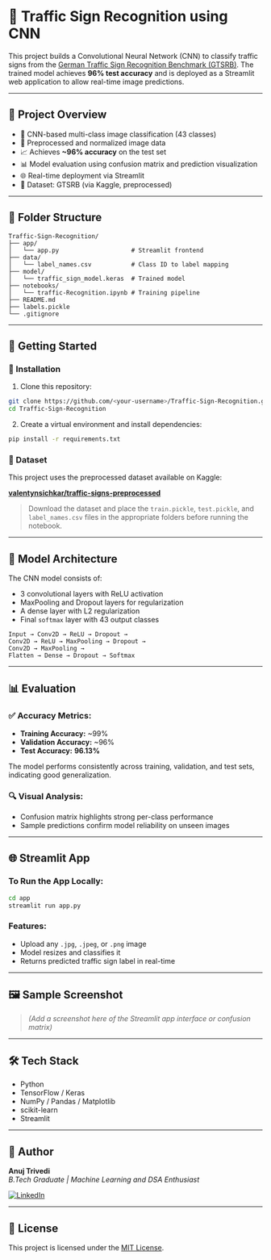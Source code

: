 
# 🚦 Traffic Sign Recognition using CNN

This project builds a Convolutional Neural Network (CNN) to classify traffic signs from the [German Traffic Sign Recognition Benchmark (GTSRB)](https://benchmark.ini.rub.de/?section=gtsrb&subsection=news). The trained model achieves **96% test accuracy** and is deployed as a Streamlit web application to allow real-time image predictions.

---

## 📌 Project Overview

- 🧠 CNN-based multi-class image classification (43 classes)
- 🧹 Preprocessed and normalized image data
- 📈 Achieves **~96% accuracy** on the test set
- 📊 Model evaluation using confusion matrix and prediction visualization
- 🌐 Real-time deployment via Streamlit
- 🧪 Dataset: GTSRB (via Kaggle, preprocessed)

---

## 📁 Folder Structure

```
Traffic-Sign-Recognition/
├── app/
│   └── app.py                    # Streamlit frontend
├── data/
│   └── label_names.csv           # Class ID to label mapping
├── model/
│   └── traffic_sign_model.keras  # Trained model
├── notebooks/
│   └── traffic-Recognition.ipynb # Training pipeline
├── README.md
├── labels.pickle
└── .gitignore
```

---

## 🚀 Getting Started

### 🔧 Installation

1. Clone this repository:
```bash
git clone https://github.com/<your-username>/Traffic-Sign-Recognition.git
cd Traffic-Sign-Recognition
```

2. Create a virtual environment and install dependencies:
```bash
pip install -r requirements.txt
```

### 💾 Dataset

This project uses the preprocessed dataset available on Kaggle:

**[valentynsichkar/traffic-signs-preprocessed](https://www.kaggle.com/datasets/valentynsichkar/traffic-signs-preprocessed)**

> Download the dataset and place the `train.pickle`, `test.pickle`, and `label_names.csv` files in the appropriate folders before running the notebook.

---

## 🧠 Model Architecture

The CNN model consists of:

- 3 convolutional layers with ReLU activation
- MaxPooling and Dropout layers for regularization
- A dense layer with L2 regularization
- Final `softmax` layer with 43 output classes

```text
Input → Conv2D → ReLU → Dropout →
Conv2D → ReLU → MaxPooling → Dropout →
Conv2D → MaxPooling →
Flatten → Dense → Dropout → Softmax
```

---

## 📊 Evaluation

### ✅ Accuracy Metrics:
- **Training Accuracy:** ~99%
- **Validation Accuracy:** ~96%
- **Test Accuracy:** **96.13%**

The model performs consistently across training, validation, and test sets, indicating good generalization.

### 🔍 Visual Analysis:
- Confusion matrix highlights strong per-class performance
- Sample predictions confirm model reliability on unseen images

---

## 🌐 Streamlit App

### To Run the App Locally:
```bash
cd app
streamlit run app.py
```

### Features:
- Upload any `.jpg`, `.jpeg`, or `.png` image
- Model resizes and classifies it
- Returns predicted traffic sign label in real-time

---

## 🖼️ Sample Screenshot

> *(Add a screenshot here of the Streamlit app interface or confusion matrix)*

---

## 🛠️ Tech Stack

- Python
- TensorFlow / Keras
- NumPy / Pandas / Matplotlib
- scikit-learn
- Streamlit

---

## 👤 Author

**Anuj Trivedi**  
_B.Tech Graduate | Machine Learning and DSA Enthusiast_  

[![LinkedIn](https://img.shields.io/badge/-LinkedIn-blue?logo=linkedin)](https://www.linkedin.com/in/anuj-trivedi-847192232/)

---

## 📃 License

This project is licensed under the [MIT License](LICENSE).
